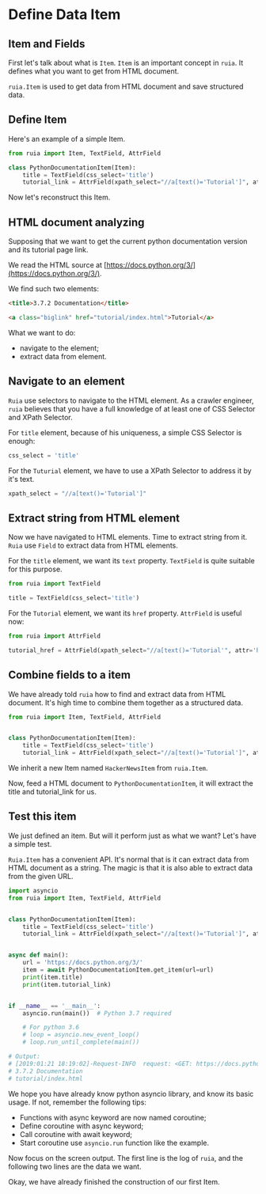 # Define Data Item

## Item and Fields

First let's talk about what is `Item`.
`Item` is an important concept in `ruia`.
It defines what you want to get from HTML document.

`ruia.Item` is used to get data from HTML document and save structured data.

## Define Item

Here's an example of a simple Item.

```python
from ruia import Item, TextField, AttrField

class PythonDocumentationItem(Item):
    title = TextField(css_select='title')
    tutorial_link = AttrField(xpath_select="//a[text()='Tutorial']", attr='href')
```

Now let's reconstruct this Item.

## HTML document analyzing

Supposing that we want to get the current python documentation version
and its tutorial page link.

We read the HTML source at [https://docs.python.org/3/](https://docs.python.org/3/).

We find such two elements:

```html
<title>3.7.2 Documentation</title>
```

```html
<a class="biglink" href="tutorial/index.html">Tutorial</a>
```

What we want to do:
* navigate to the element;
* extract data from element.

## Navigate to an element

`Ruia` use selectors to navigate to the HTML element.
As a crawler engineer, 
`ruia` believes that you have a full knowledge of at least one of CSS Selector and XPath Selector.

For `title` element, because of his uniqueness, a simple CSS Selector is enough:

```python
css_select = 'title'
```

For the `Tuturial` element,
we have to use a XPath Selector to address it by it's text.

```python
xpath_select = "//a[text()='Tutorial']"
```

## Extract string from HTML element

Now we have navigated to HTML elements.
Time to extract string from it.
`Ruia` use `Field` to extract data from HTML elements.

For the `title` element, we want its `text` property.
`TextField` is quite suitable for this purpose.

```python
from ruia import TextField

title = TextField(css_select='title')

```

For the `Tutorial` element, we want its `href` property.
`AttrField` is useful now:

```python
from ruia import AttrField

tutorial_href = AttrField(xpath_select="//a[text()='Tutorial'", attr='href')

```

## Combine fields to a item

We have already told `ruia` how to find and extract data from HTML document.
It's high time to combine them together as a structured data.

```python
from ruia import Item, TextField, AttrField


class PythonDocumentationItem(Item):
    title = TextField(css_select='title')
    tutorial_link = AttrField(xpath_select="//a[text()='Tutorial']", attr='href')

```

We inherit a new Item named `HackerNewsItem` from `ruia.Item`.

Now, feed a HTML document to `PythonDocumentationItem`, it will extract the title and tutorial_link for us.

## Test this item

We just defined an item.
But will it perform just as what we want?
Let's have a simple test.

`Ruia.Item` has a convenient API.
It's normal that is it can extract data from HTML document as a string.
The magic is that it is also able to extract data from the given URL.

```python
import asyncio
from ruia import Item, TextField, AttrField


class PythonDocumentationItem(Item):
    title = TextField(css_select='title')
    tutorial_link = AttrField(xpath_select="//a[text()='Tutorial']", attr='href')


async def main():
    url = 'https://docs.python.org/3/'
    item = await PythonDocumentationItem.get_item(url=url)
    print(item.title)
    print(item.tutorial_link)


if __name__ == '__main__':
    asyncio.run(main())  # Python 3.7 required

    # For python 3.6
    # loop = asyncio.new_event_loop()
    # loop.run_until_complete(main())

# Output:
# [2019:01:21 18:19:02]-Request-INFO  request: <GET: https://docs.python.org/3/>
# 3.7.2 Documentation
# tutorial/index.html

```

We hope you have already know python asyncio library,
and know its basic usage.
If not, remember the following tips:

* Functions with async keyword are now named coroutine;
* Define coroutine with async keyword;
* Call coroutine with await keyword;
* Start coroutine use `asyncio.run` function like the example.


Now focus on the screen output.
The first line is the log of `ruia`,
and the following two lines are the data we want.

Okay, we have already finished the construction of our first Item.

